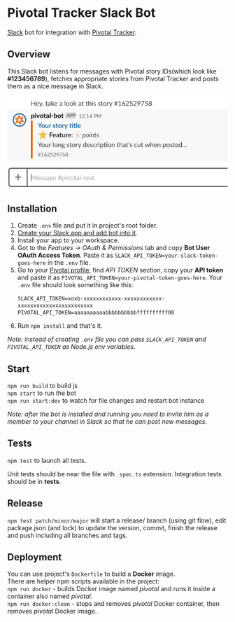 # Pivotal Tracker Slack Bot

[Slack](https://www.slack.com) bot for integration with
[Pivotal Tracker](https://www.pivotaltracker.com).  

## Overview

This Slack bot listens for messages with Pivotal story IDs(which look like
**#123456789**), fetches appropriate stories from Pivotal Tracker and posts 
them as a nice message in Slack.  
  
![](pivotal-slack-bot.gif)

## Installation

1. Create `.env` file and put it in project's root folder.
1. [Create your Slack app and add bot into it](https://api.slack.com/bot-users).
1. Install your app to your workspace.
1. Got to the *Features -> OAuth & Permissions* tab and copy **Bot User OAuth 
Access Token**. Paste it as 
`SLACK_API_TOKEN=your-slack-token-goes-here` in the `.env` file.
1. Go to your [Pivotal profile](https://www.pivotaltracker.com/profile), 
find *API TOKEN* section, copy your **API token** and paste it as 
`PIVOTAL_API_TOKEN=your-pivotal-token-goes-here`.
Your `.env` file should look something like this:
    ```
    SLACK_API_TOKEN=xoxb-xxxxxxxxxxxx-xxxxxxxxxxxx-xxxxxxxxxxxxxxxxxxxxxxxx  
    PIVOTAL_API_TOKEN=aaaaaaaaaabbbbbbbbbbffffffffff00
    ```
1. Run `npm install` and that's it.

*Note: instead of creating `.env` file you can pass `SLACK_API_TOKEN` and 
`PIVOTAL_API_TOKEN` as Node.js env variables*.

## Start

`npm run build` to build js  
`npm start` to run the bot  
`npm run start:dev` to watch for file changes and restart bot instance  

*Note: after the bot is installed and running you need to invite him as a 
member to your channel in Slack so that he can post new messages.*

## Tests

`npm test` to launch all tests.

Unit tests should be near the file with `.spec.ts` extension.
Integration tests should be in **tests**.

## Release

`npm test patch/minor/major` will start a release/ branch (using git flow),
 edit package.json (and lock) to update the version, commit, finish 
 the release and push including all branches and tags.
 
## Deployment

You can use project's `Dockerfile` to build a **Docker** image.  
There are helper npm scripts available in the project:  
`npm run docker` - builds Docker image named *pivotal* and runs it inside 
a container also named *pivotal*.  
`npm run docker:clean` - stops and removes *pivotal* Docker container, then 
removes *pivotal* Docker image.
